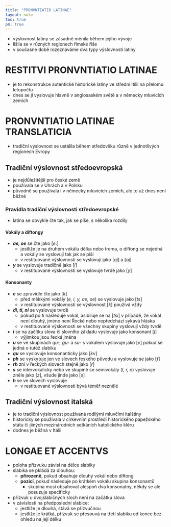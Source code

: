 ```yaml
---
title: "PRONVNTIATIO LATINAE"
layout: note
toc: true
pm: true
---
```

- výslovnost latiny se zásadně měnila během jejího vývoje
- lišila se v různých regionech římské říše
- v současné době rozeznáváme dva typy výslovnosti latiny
# RESTITVI PRONVNTIATIO LATINAE
- je to rekonstrukce autentické historické latiny ve střední Itílii na přelomu letopočtu
- dnes se jí vyslovuje hlavně v anglosaském světě a v německy mluvících zemích
# PRONVNTIATIO LATINAE TRANSLATICIA
- tradiční výslovnost se ustálila během středověku různě v jednotlivých regionech Evropy
## Tradiční výslovnost středoevropská
- je nejdůležitější pro české země
- používala se v Uhrách a v Polsku
- původně se používala i v německy mluvících zemích, ale to už dnes není běžné
### Pravidla tradiční výslovnosti středoevropské
- latina se obvykle čte tak, jak se píše, s několika rozdíly
#### Vokály a diftongy
- **_ae, oe_** se čte jako $[e:]$
    - jestliže je na druhém vokálu délka nebo trema, o diftong se nejedná a vokály se vyslovují tak jak se píší
    - v restituované výslovnosti se vyslovují jako $[aj]$ a $[oj]$
- **_y_** se vyslovuje tradičně jako $[i]$
    - v restituované výslovnosti se vyslovuje tvrdě jako $[y]$ 
#### Konsonanty
- **_c_** se zpravidle čte jako $[k]$
    - před měkkými vokály (_e, i, y, ae, oe_) se vyslovuje jako $[ts]$
    - v restituované výslovnosti se výslovnost $[k]$ používá vždy
- **_di, ti, ni_** se vyslovuje tvrdě
    - pokud po _ti_ následuje vokál, asibiluje se na $[tsi]$ v případě, že vokál není dlouhý, jméno není Řecké nebo nepředchází sykavá hláska
    - v restituované výslovnosti se všechny skupiny vyslovují vždy tvrdě
- **_i_** se na začítku slova či slovního základu vyslovuje jako konsonant $[j]$
    - výjimkou jsou řecká jména
- **_u_** se ve skupinách _qu-, gu-_ a _su-_ s vokálem vyslovuje jako $[v]$ pokud se jedná o tutéž slabiku
- **_qu_** se vyslovuje konsonanticky jako $[kv]$
- **_ph_** se vyskytuje jen ve slovech řeského původu a vyslovuje se jako $[f]$
- **_rh_** zní v řeckých slovech stejně jako $[r]$
- **_s_** se intervokalicky nebo ve skupině se semivokály (_l, r, n_) vyslovuje zněle jako $[z]$, všude jinde jako $[s]$
- **_h_** se ve slovech vyslovuje
    - v restituované výslovnosti bývá téměř neznělé
## Tradiční výslovnost italská
- je to tradiční výslovnost používaná rodilými mluvčími italštiny
- historicky se používala v církevním prostředí historického papežského státu či jiiných mezinárodních setkáních katolického kléru
- dodnes je běžná v Itálii
# LONGAE ET ACCENTVS
- poloha přízvuku závisí na délce slabiky
- slabika se pkládá za dlouhou:
    - **přirozeně**, pokud obsahuje dlouhý vokál nebo diftong
    - **pozicí**, pokud následuje po krátkém vokálu skupina konsonantů
        - skupina musí obsahovat alespoň dva konsonatny, někdy se ale posuzuje specificky
- přízvuk u dvojslabičných sloch není na začátku slova
- v závislosti na předposlední slabice:
    - jestliže je dlouhá, stává se přízvučnou
    - jestliže je krátká, přízvuk se přesouvá na třetí slabiku od konce bez ohledu na její délku